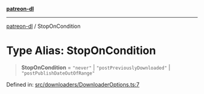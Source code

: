 [**patreon-dl**](../README.md)

***

[patreon-dl](../README.md) / StopOnCondition

# Type Alias: StopOnCondition

> **StopOnCondition** = `"never"` \| `"postPreviouslyDownloaded"` \| `"postPublishDateOutOfRange"`

Defined in: [src/downloaders/DownloaderOptions.ts:7](https://github.com/patrickkfkan/patreon-dl/blob/21cb889ad3b60a77d2f4678e5262807670e6d9d0/src/downloaders/DownloaderOptions.ts#L7)
